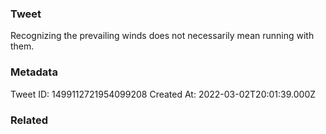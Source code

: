 ### Tweet
Recognizing the prevailing winds does not necessarily mean running with them.

### Metadata
Tweet ID: 1499112721954099208
Created At: 2022-03-02T20:01:39.000Z

### Related

